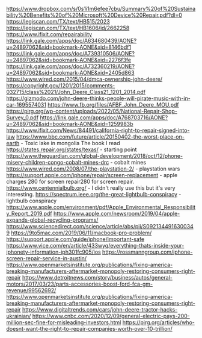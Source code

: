 https://www.dropbox.com/s/0s1i1m6efee7cbu/Summary%20of%20Sustainability%20Benefits%20of%20Microsoft%20Device%20Repair.pdf?dl=0
https://legiscan.com/TX/text/HB515/2023
https://legiscan.com/TX/text/HB1606/id/2662258
https://www.ifixit.com/repairability
https://link.gale.com/apps/doc/A634680439/AONE?u=24897062&sid=bookmark-AONE&xid=8146bdf1
https://link.gale.com/apps/doc/A739310506/AONE?u=24897062&sid=bookmark-AONE&xid=2276f3fe
https://link.gale.com/apps/doc/A732360219/AONE?u=24897062&sid=bookmark-AONE&xid=2405d863
https://www.wired.com/2015/04/dmca-ownership-john-deere/
https://copyright.gov/1201/2015/comments-032715/class%2021/John_Deere_Class21_1201_2014.pdf
https://gizmodo.com/john-deere-thinks-people-will-pirate-music-with-in-car-1695574031
https://www.fb.org/files/AFBF_John_Deere_MOU.pdf
https://pirg.org/wp-content/uploads/2022/05/National-Repair-Shop-Survey_0.pdf
https://link.gale.com/apps/doc/A768703716/AONE?u=24897062&sid=bookmark-AONE&xid=1259983b
https://www.ifixit.com/News/84491/california-right-to-repair-signed-into-law
https://www.bbc.com/future/article/20150402-the-worst-place-on-earth - Toxic lake in mongolia
The book I read
https://states.repair.org/states/texas/ - starting point
https://www.theguardian.com/global-development/2018/oct/12/phone-misery-children-congo-cobalt-mines-drc - cobalt mines
https://www.wired.com/2008/07/the-playstation-2/ - playstation wars
https://support.apple.com/iphone/repair/screen-replacement - apple charges 280 for screen repair280 for screen repair.
https://www.centennialbulb.org/ - I didn't really use this but it's very interesting.
https://spectrum.ieee.org/the-great-lightbulb-conspiracy - lightbulb conspiracy
https://www.apple.com/environment/pdf/Apple_Environmental_Responsibility_Report_2019.pdf
https://www.apple.com/newsroom/2019/04/apple-expands-global-recycling-programs/
https://www.sciencedirect.com/science/article/abs/pii/S0921344916300349
https://9to5mac.com/2019/06/11/macbook-pro-problem/
https://support.apple.com/guide/iphone/important-safe
https://www.vice.com/en/article/433wyq/everything-thats-inside-your-iphonety-information-iph301fc905/ios
https://rossmanngroup.com/iphone-screen-repair-service-in-austin/
https://www.openmarketsinstitute.org/publications/fixing-america-breaking-manufacturers-aftermarket-monopoly-restoring-consumers-right-repair
https://www.detroitnews.com/story/business/autos/general-motors/2017/03/23/parts-accessories-boost-ford-fca-gm-revenue/99562692/
https://www.openmarketsinstitute.org/publications/fixing-america-breaking-manufacturers-aftermarket-monopoly-restoring-consumers-right-repair
https://www.digitaltrends.com/cars/john-deere-tractor-hacks-ukrainian/
https://www.cnbc.com/2020/12/09/general-electric-pays-200-million-sec-fine-for-misleading-investors.html
https://pirg.org/articles/who-doesnt-want-the-right-to-repair-companies-worth-over-10-trillion/
